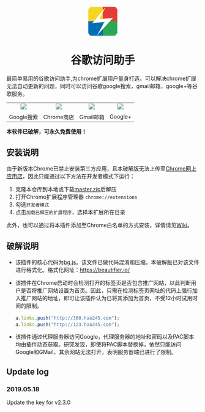 <p align="center"><img width="15%" src="icons/icon-128.png" /></p>
<h1 align="center">谷歌访问助手</h1>

最简单易用的谷歌访问助手,为chrome扩展用户量身打造。可以解决chrome扩展无法自动更新的问题，同时可以访问谷歌google搜索，gmail邮箱，google+等谷歌服务。

<table align="center">
  <tr>
    <td align="center"><img src="img/google.png" /></td>
    <td align="center"><img src="img/chrome.png" /></td>
    <td align="center"><img src="img/gmail.png" /></td>
    <td align="center"><img src="img/googleplus.png" /></td>
  </tr>
  <tr>
    <td align="center">Google搜索</td>
    <td align="center">Chrome商店</td>
    <td align="center">Gmail邮箱</td>
    <td align="center">Google+</td>
  </tr>
</table>

**本软件已破解，可永久免费使用！**

## 安装说明

由于新版本Chrome已禁止安装第三方应用，且本破解版无法上传至[Chrome网上应用店](https://chrome.google.com/webstore)，因此只能通过以下方法在开发者模式下运行：

1. 克隆本仓库到本地或下载[master.zip](https://github.com/haotian-wang/google-access-helper/archive/master.zip)后解压
2. 打开Chrome扩展程序管理器 `chrome://extensions`
3. 勾选`开发者模式`
4. 点击`加载已解压的扩展程序`，选择本扩展所在目录

此外，也可以通过将本插件添加至Chrome白名单的方式安装，详情请见[Wiki](https://github.com/haotian-wang/google-access-helper/wiki/Installation-Guide#%E5%B0%86%E6%8F%92%E4%BB%B6%E5%8A%A0%E5%85%A5chrome%E7%99%BD%E5%90%8D%E5%8D%95)。

## 破解说明

- 该插件的核心代码为[bg.js](bg.js)。该文件已做代码混淆和压缩，本破解版已对该文件进行格式化。格式化网址：https://beautifier.io/

- 该插件在Chrome启动时会检测打开的标签页是否包含推广网站，以此判断用户是否将推广网站设置为首页。因此，只需在检测标签页网址的代码上强行加入推广网站的地址，即可让该插件认为已将其添加为首页，不受12小时试用时间的限制。

  ```javascript
  a.links.push("http://360.hao245.com");
  a.links.push("http://123.hao245.com");
  ```

- 该插件通过代理服务器访问Google，代理服务器的地址和密码以及PAC脚本均由插件动态获取。研究发现，即使将PAC脚本替换掉，依然只能访问Google和GMail，其余网站无法打开，表明服务器端已进行了限制。

## Update log

### 2019.05.18

Update the key for v2.3.0